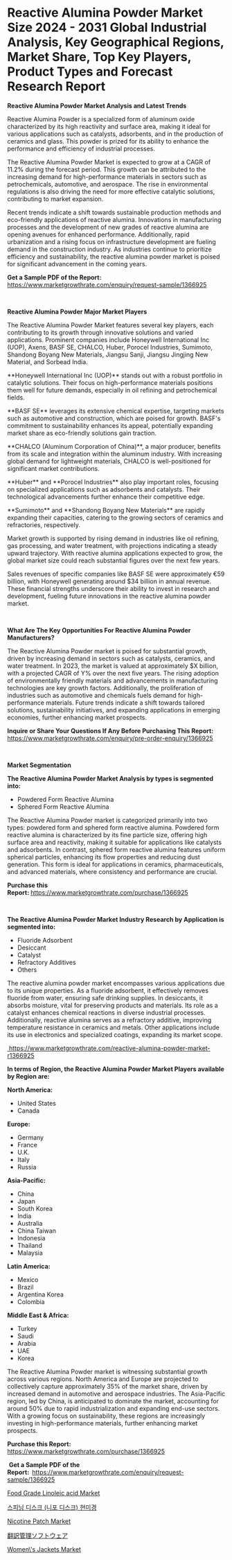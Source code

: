 <p><h1>Reactive Alumina Powder Market Size 2024 - 2031 Global Industrial Analysis, Key Geographical Regions, Market Share, Top Key Players, Product Types and Forecast Research Report</h1></p><p><strong>Reactive Alumina Powder Market Analysis and Latest Trends</strong></p>
<p><p>Reactive Alumina Powder is a specialized form of aluminum oxide characterized by its high reactivity and surface area, making it ideal for various applications such as catalysts, adsorbents, and in the production of ceramics and glass. This powder is prized for its ability to enhance the performance and efficiency of industrial processes.</p><p>The Reactive Alumina Powder Market is expected to grow at a CAGR of 11.2% during the forecast period. This growth can be attributed to the increasing demand for high-performance materials in sectors such as petrochemicals, automotive, and aerospace. The rise in environmental regulations is also driving the need for more effective catalytic solutions, contributing to market expansion.</p><p>Recent trends indicate a shift towards sustainable production methods and eco-friendly applications of reactive alumina. Innovations in manufacturing processes and the development of new grades of reactive alumina are opening avenues for enhanced performance. Additionally, rapid urbanization and a rising focus on infrastructure development are fueling demand in the construction industry. As industries continue to prioritize efficiency and sustainability, the reactive alumina powder market is poised for significant advancement in the coming years.</p></p>
<p><strong>Get a Sample PDF of the Report:&nbsp;</strong> <a href="https://www.marketgrowthrate.com/enquiry/request-sample/1366925">https://www.marketgrowthrate.com/enquiry/request-sample/1366925</a></p>
<p>&nbsp;</p>
<p><strong>Reactive Alumina Powder Major Market Players</strong></p>
<p><p>The Reactive Alumina Powder Market features several key players, each contributing to its growth through innovative solutions and varied applications. Prominent companies include Honeywell International Inc (UOP), Axens, BASF SE, CHALCO, Huber, Porocel Industries, Sumimoto, Shandong Boyang New Materials, Jiangsu Sanji, Jiangsu Jingjing New Material, and Sorbead India.</p><p>**Honeywell International Inc (UOP)** stands out with a robust portfolio in catalytic solutions. Their focus on high-performance materials positions them well for future demands, especially in oil refining and petrochemical fields. </p><p>**BASF SE** leverages its extensive chemical expertise, targeting markets such as automotive and construction, which are poised for growth. BASF's commitment to sustainability enhances its appeal, potentially expanding market share as eco-friendly solutions gain traction.</p><p>**CHALCO (Aluminum Corporation of China)**, a major producer, benefits from its scale and integration within the aluminum industry. With increasing global demand for lightweight materials, CHALCO is well-positioned for significant market contributions.</p><p>**Huber** and **Porocel Industries** also play important roles, focusing on specialized applications such as adsorbents and catalysts. Their technological advancements further enhance their competitive edge.</p><p>**Sumimoto** and **Shandong Boyang New Materials** are rapidly expanding their capacities, catering to the growing sectors of ceramics and refractories, respectively.</p><p>Market growth is supported by rising demand in industries like oil refining, gas processing, and water treatment, with projections indicating a steady upward trajectory. With reactive alumina applications expected to grow, the global market size could reach substantial figures over the next few years.</p><p>Sales revenues of specific companies like BASF SE were approximately €59 billion, with Honeywell generating around $34 billion in annual revenue. These financial strengths underscore their ability to invest in research and development, fueling future innovations in the reactive alumina powder market.</p></p>
<p>&nbsp;</p>
<p><strong>What Are The Key Opportunities For Reactive Alumina Powder Manufacturers?</strong></p>
<p><p>The Reactive Alumina Powder market is poised for substantial growth, driven by increasing demand in sectors such as catalysts, ceramics, and water treatment. In 2023, the market is valued at approximately $X billion, with a projected CAGR of Y% over the next five years. The rising adoption of environmentally friendly materials and advancements in manufacturing technologies are key growth factors. Additionally, the proliferation of industries such as automotive and chemicals fuels demand for high-performance materials. Future trends indicate a shift towards tailored solutions, sustainability initiatives, and expanding applications in emerging economies, further enhancing market prospects.</p></p>
<p><strong>Inquire or Share Your Questions If Any Before Purchasing This Report:</strong> <a href="https://www.marketgrowthrate.com/enquiry/pre-order-enquiry/1366925">https://www.marketgrowthrate.com/enquiry/pre-order-enquiry/1366925</a></p>
<p>&nbsp;</p>
<p><strong>Market Segmentation</strong></p>
<p><strong>The Reactive Alumina Powder Market Analysis by types is segmented into:</strong></p>
<p><ul><li>Powdered Form Reactive Alumina</li><li>Sphered Form Reactive Alumina</li></ul></p>
<p><p>The Reactive Alumina Powder market is categorized primarily into two types: powdered form and sphered form reactive alumina. Powdered form reactive alumina is characterized by its fine particle size, offering high surface area and reactivity, making it suitable for applications like catalysts and adsorbents. In contrast, sphered form reactive alumina features uniform spherical particles, enhancing its flow properties and reducing dust generation. This form is ideal for applications in ceramics, pharmaceuticals, and advanced materials, where consistency and performance are crucial.</p></p>
<p><strong>Purchase this Report:&nbsp;</strong><a href="https://www.marketgrowthrate.com/purchase/1366925">https://www.marketgrowthrate.com/purchase/1366925</a></p>
<p>&nbsp;</p>
<p><strong>The Reactive Alumina Powder Market Industry Research by Application is segmented into:</strong></p>
<p><ul><li>Fluoride Adsorbent</li><li>Desiccant</li><li>Catalyst</li><li>Refractory Additives</li><li>Others</li></ul></p>
<p><p>The reactive alumina powder market encompasses various applications due to its unique properties. As a fluoride adsorbent, it effectively removes fluoride from water, ensuring safe drinking supplies. In desiccants, it absorbs moisture, vital for preserving products and materials. Its role as a catalyst enhances chemical reactions in diverse industrial processes. Additionally, reactive alumina serves as a refractory additive, improving temperature resistance in ceramics and metals. Other applications include its use in electronics and specialized coatings, expanding its market scope.</p></p>
<p><a href="https://www.marketgrowthrate.com/reactive-alumina-powder-market-r1366925">&nbsp;https://www.marketgrowthrate.com/reactive-alumina-powder-market-r1366925</a></p>
<p><strong>In terms of Region, the Reactive Alumina Powder Market Players available by Region are:</strong></p>
<p>
    <p> <strong> North America: </strong>
        <ul>
            <li>United States</li>
            <li>Canada</li>
        </ul>
        </p> 
    <p> <strong> Europe: </strong>
        <ul>
            <li>Germany</li>
            <li>France</li>
            <li>U.K.</li>
            <li>Italy</li>
            <li>Russia</li>
        </ul>
        </p> 
    <p> <strong> Asia-Pacific: </strong>
        <ul>
            <li>China</li>
            <li>Japan</li>
            <li>South Korea</li>
            <li>India</li>
            <li>Australia</li>
            <li>China Taiwan</li>
            <li>Indonesia</li>
            <li>Thailand</li>
            <li>Malaysia</li>
        </ul>
        </p> 
    <p> <strong> Latin America: </strong>
        <ul>
            <li>Mexico</li>
            <li>Brazil</li>
            <li>Argentina Korea</li>
            <li>Colombia</li>
        </ul>
        </p> 
    <p> <strong> Middle East & Africa: </strong>
        <ul>
            <li>Turkey</li>
            <li>Saudi</li>
            <li>Arabia</li>
            <li>UAE</li>
            <li>Korea</li>
        </ul>
    </p>
    </p>
<p><p>The Reactive Alumina Powder market is witnessing substantial growth across various regions. North America and Europe are projected to collectively capture approximately 35% of the market share, driven by increased demand in automotive and aerospace industries. The Asia-Pacific region, led by China, is anticipated to dominate the market, accounting for around 50% due to rapid industrialization and expanding end-use sectors. With a growing focus on sustainability, these regions are increasingly investing in high-performance materials, further enhancing market prospects.</p></p>
<p><strong>Purchase this Report: </strong><a href="https://www.marketgrowthrate.com/purchase/1366925">https://www.marketgrowthrate.com/purchase/1366925</a></p>
<p>&nbsp;<strong>Get a Sample PDF of the Report:&nbsp;&nbsp;</strong><a href="https://www.marketgrowthrate.com/enquiry/request-sample/1366925">https://www.marketgrowthrate.com/enquiry/request-sample/1366925</a></p>
<p><strong></strong></p>
<p><p><a href="https://issuu.com/reportprime-2/docs/food-grade-linoleic-acid-market-siz_f45c4cc77e9ccd">Food Grade Linoleic acid Market</a></p><p><a href="https://medium.com/@roula.ayoub-saad/%EA%B8%80%EB%A1%9C%EB%B2%8C-%EC%8A%A4%ED%94%BC%EB%8B%9D-%EB%94%94%EC%8A%A4%ED%81%AC-%EB%8B%99%EC%BD%94%ED%94%84-%EB%94%94%EC%8A%A4%ED%81%AC-%ED%98%84%EB%AF%B8%EA%B2%BD-%EC%8B%9C%EC%9E%A5%EC%9D%80-2024%EB%85%84%EB%B6%80%ED%84%B0-2031%EB%85%84%EA%B9%8C%EC%A7%80-4-6-%EC%9D%98-%EC%97%B0%ED%8F%89%EA%B7%A0-%EC%84%B1%EC%9E%A5%EB%A5%A0-cagr-%EC%9D%84-%EA%B8%B0%EB%A1%9D%ED%95%A0-%EA%B2%83%EC%9C%BC%EB%A1%9C-%EC%98%88%EC%83%81%EB%90%A9%EB%8B%88%EB%8B%A4-39b1aa24a162?postPublishedType=repub">스피닝 디스크 (니포 디스크) 현미경</a></p><p><a href="https://www.linkedin.com/pulse/navigating-nicotine-patch-market-expert-analysis-forecast-period-ui3je?trackingId=c6L2iv13QWm4ylguhH2gcw%3D%3D">Nicotine Patch Market</a></p><p><a href="https://medium.com/@allanwarjri/%E5%9C%B0%E5%9F%9F%E3%81%8A%E3%82%88%E3%81%B3%E4%B8%96%E7%95%8C%E3%81%AE%E3%83%88%E3%83%AC%E3%83%B3%E3%83%89%E3%81%8C-%E7%BF%BB%E8%A8%B3%E7%AE%A1%E7%90%86%E3%82%BD%E3%83%95%E3%83%88%E3%82%A6%E3%82%A7%E3%82%A2%E5%B8%82%E5%A0%B4-2024%E5%B9%B4-2031%E5%B9%B4-%E3%81%AB%E3%81%A9%E3%81%AE%E3%82%88%E3%81%86%E3%81%AB%E5%BD%B1%E9%9F%BF%E3%82%92%E4%B8%8E%E3%81%88%E3%81%A6%E3%81%84%E3%82%8B%E3%81%8B-7c599ba17ac1?postPublishedType=repub">翻訳管理ソフトウェア</a></p><p><a href="https://github.com/mharielmesa/Market-Research-Report-List-5/blob/main/womens-jackets-market.md">Women\'s Jackets Market</a></p></p>